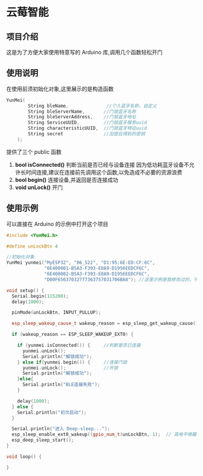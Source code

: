 # 云莓智能

## 项目介绍

这是为了方便大家使用特意写的 Arduino 库,调用几个函数轻松开门

## 使用说明

在使用前须初始化对象,这里展示的是构造函数

```cpp
YunMei(
        String bleName,              //个人蓝牙名称，自定义
        String bleServerName,       //门锁蓝牙名称
        String bleServerAddress,    //门锁蓝牙地址
        String ServiceUUID,         //门锁蓝牙服务uuid
        String characteristicUUID,  //门锁蓝牙特征uuid
        String secret               //加密后得到的密钥
    );
```

提供了三个 public 函数

1. **bool isConnected()**
   判断当前是否已经与设备连接
   因为低功耗蓝牙设备不允许长时间连接,建议在连接前先调用这个函数,以免造成不必要的资源浪费
1. **bool begin()**
   连接设备,并返回是否连接成功
1. **void unLock()**
   开门

## 使用示例

可以直接在 Arduino 的示例中打开这个项目

```cpp
#include <YunMei.h>

#define unLockBtn 4

//初始化对象
YunMei yunmei("MyESP32", "06_522", "D1:95:6E:ED:CF:6C",
              "6E400001-B5A3-F393-E0A9-D1956EEDCF6C",
              "6E400002-B5A3-F393-E0A9-D1956EEDCF6C",
              "D00F65637032777363757031706BA8"); //这里示例是我修改过的，不然要开我门了

void setup() {
  Serial.begin(115200);
  delay(1000);

  pinMode(unLockBtn, INPUT_PULLUP);

  esp_sleep_wakeup_cause_t wakeup_reason = esp_sleep_get_wakeup_cause();

  if (wakeup_reason == ESP_SLEEP_WAKEUP_EXT0) {

    if (yunmei.isConnected()) {     //判断是否已连接
      yunmei.unLock();
      Serial.println("解锁成功");
    } else if(yunmei.begin()) {     //连接门锁
      yunmei.unLock();              //开锁
      Serial.println("解锁成功");
    }else{
      Serial.println("BLE连接失败");
    }

    delay(1000);
  } else {
    Serial.println("初次启动");
  }

  Serial.println("进入 Deep-sleep...");
  esp_sleep_enable_ext0_wakeup((gpio_num_t)unLockBtn, 1);  // 高电平唤醒
  esp_deep_sleep_start();
}

void loop() {

}
```
